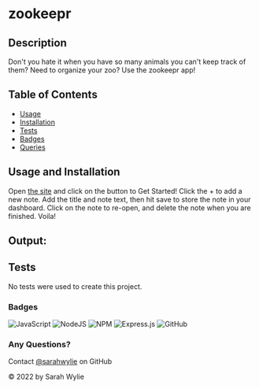 # zookeepr

## Description
Don't you hate it when you have so many animals you can't keep track of them? Need to organize your zoo? Use the zookeepr app!

## Table of Contents
* [Usage](#usage)
* [Installation](#installation)
* [Tests](#tests)
* [Badges](#badges)
* [Queries](#any-questions)

## Usage and Installation
Open [the site](https://still-reaches-43183.herokuapp.com/) and click on the button to Get Started! Click the + to add a new note. Add the title and note text, then hit save to store the note in your dashboard. Click on the note to re-open, and delete the note when you are finished. Voila!

## Output:

## Tests
No tests were used to create this project.

### Badges
![JavaScript](https://img.shields.io/badge/javascript-%23323330.svg?style=for-the-badge&logo=javascript&logoColor=%23F7DF1E)
![NodeJS](https://img.shields.io/badge/node.js-6DA55F?style=for-the-badge&logo=node.js&logoColor=white)
![NPM](https://img.shields.io/badge/NPM-%23000000.svg?style=for-the-badge&logo=npm&logoColor=white)
![Express.js](https://img.shields.io/badge/express.js-%23404d59.svg?style=for-the-badge&logo=express&logoColor=%2361DAFB)
![GitHub](https://img.shields.io/badge/github-%23121011.svg?style=for-the-badge&logo=github&logoColor=white)

### Any Questions?
Contact [@sarahwylie](https://github.com/sarahwylie) on GitHub

© 2022 by Sarah Wylie
